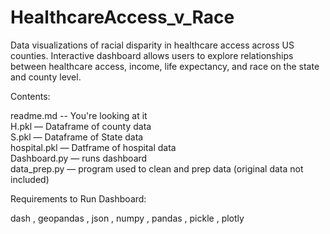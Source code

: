 # HealthcareAccess_v_Race

Data visualizations of racial disparity in healthcare access across US counties. Interactive dashboard allows users to explore relationships
between healthcare access, income, life expectancy, and race on the state and county level.


Contents:

readme.md -- You're looking at it  
H.pkl — Dataframe of county data  
S.pkl — Dataframe of State data  
hospital.pkl — Datframe of hospital data  
Dashboard.py — runs dashboard  
data_prep.py — program used to clean and prep data (original data not included)  


Requirements to Run Dashboard:

dash , geopandas , json , numpy , pandas , pickle , plotly
